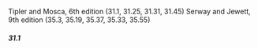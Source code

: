 Tipler and Mosca, 6th edition (31.1, 31.25, 31.31, 31.45)
Serway and Jewett, 9th edition (35.3, 35.19, 35.37, 35.33, 35.55)

##### 31.1
